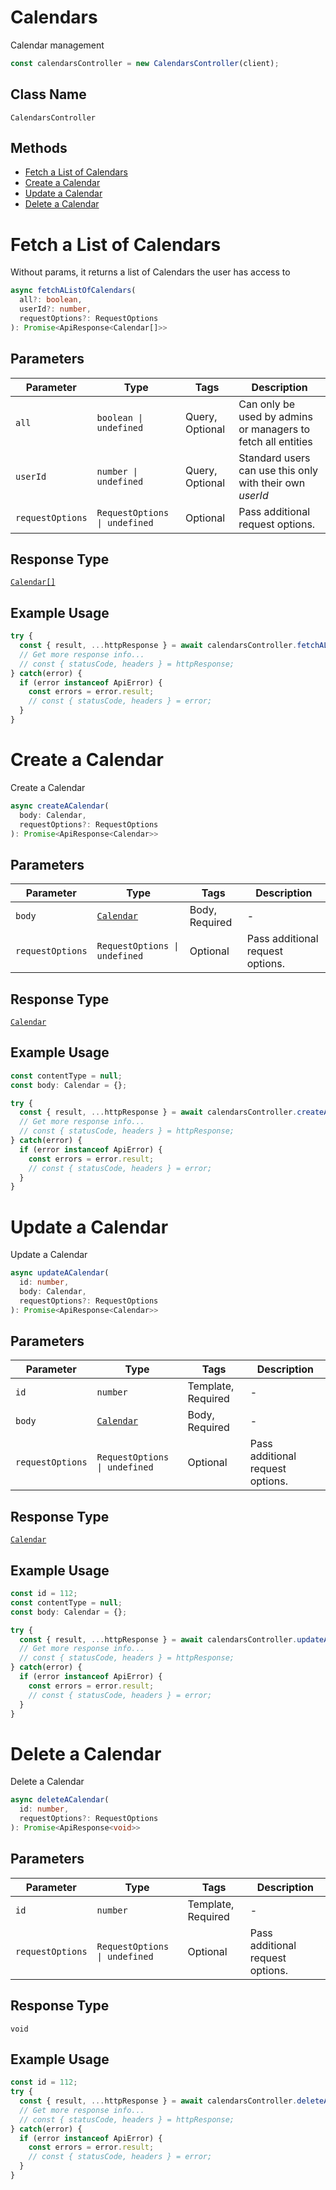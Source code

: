 # Calendars

Calendar management

```ts
const calendarsController = new CalendarsController(client);
```

## Class Name

`CalendarsController`

## Methods

* [Fetch a List of Calendars](../../doc/controllers/calendars.md#fetch-a-list-of-calendars)
* [Create a Calendar](../../doc/controllers/calendars.md#create-a-calendar)
* [Update a Calendar](../../doc/controllers/calendars.md#update-a-calendar)
* [Delete a Calendar](../../doc/controllers/calendars.md#delete-a-calendar)


# Fetch a List of Calendars

Without params, it returns a list of Calendars the user has access to

```ts
async fetchAListOfCalendars(
  all?: boolean,
  userId?: number,
  requestOptions?: RequestOptions
): Promise<ApiResponse<Calendar[]>>
```

## Parameters

| Parameter | Type | Tags | Description |
|  --- | --- | --- | --- |
| `all` | `boolean \| undefined` | Query, Optional | Can only be used by admins or managers to fetch all entities |
| `userId` | `number \| undefined` | Query, Optional | Standard users can use this only with their own _userId_ |
| `requestOptions` | `RequestOptions \| undefined` | Optional | Pass additional request options. |

## Response Type

[`Calendar[]`](../../doc/models/calendar.md)

## Example Usage

```ts
try {
  const { result, ...httpResponse } = await calendarsController.fetchAListOfCalendars();
  // Get more response info...
  // const { statusCode, headers } = httpResponse;
} catch(error) {
  if (error instanceof ApiError) {
    const errors = error.result;
    // const { statusCode, headers } = error;
  }
}
```


# Create a Calendar

Create a Calendar

```ts
async createACalendar(
  body: Calendar,
  requestOptions?: RequestOptions
): Promise<ApiResponse<Calendar>>
```

## Parameters

| Parameter | Type | Tags | Description |
|  --- | --- | --- | --- |
| `body` | [`Calendar`](../../doc/models/calendar.md) | Body, Required | - |
| `requestOptions` | `RequestOptions \| undefined` | Optional | Pass additional request options. |

## Response Type

[`Calendar`](../../doc/models/calendar.md)

## Example Usage

```ts
const contentType = null;
const body: Calendar = {};

try {
  const { result, ...httpResponse } = await calendarsController.createACalendar(body);
  // Get more response info...
  // const { statusCode, headers } = httpResponse;
} catch(error) {
  if (error instanceof ApiError) {
    const errors = error.result;
    // const { statusCode, headers } = error;
  }
}
```


# Update a Calendar

Update a Calendar

```ts
async updateACalendar(
  id: number,
  body: Calendar,
  requestOptions?: RequestOptions
): Promise<ApiResponse<Calendar>>
```

## Parameters

| Parameter | Type | Tags | Description |
|  --- | --- | --- | --- |
| `id` | `number` | Template, Required | - |
| `body` | [`Calendar`](../../doc/models/calendar.md) | Body, Required | - |
| `requestOptions` | `RequestOptions \| undefined` | Optional | Pass additional request options. |

## Response Type

[`Calendar`](../../doc/models/calendar.md)

## Example Usage

```ts
const id = 112;
const contentType = null;
const body: Calendar = {};

try {
  const { result, ...httpResponse } = await calendarsController.updateACalendar(id, body);
  // Get more response info...
  // const { statusCode, headers } = httpResponse;
} catch(error) {
  if (error instanceof ApiError) {
    const errors = error.result;
    // const { statusCode, headers } = error;
  }
}
```


# Delete a Calendar

Delete a Calendar

```ts
async deleteACalendar(
  id: number,
  requestOptions?: RequestOptions
): Promise<ApiResponse<void>>
```

## Parameters

| Parameter | Type | Tags | Description |
|  --- | --- | --- | --- |
| `id` | `number` | Template, Required | - |
| `requestOptions` | `RequestOptions \| undefined` | Optional | Pass additional request options. |

## Response Type

`void`

## Example Usage

```ts
const id = 112;
try {
  const { result, ...httpResponse } = await calendarsController.deleteACalendar(id);
  // Get more response info...
  // const { statusCode, headers } = httpResponse;
} catch(error) {
  if (error instanceof ApiError) {
    const errors = error.result;
    // const { statusCode, headers } = error;
  }
}
```

